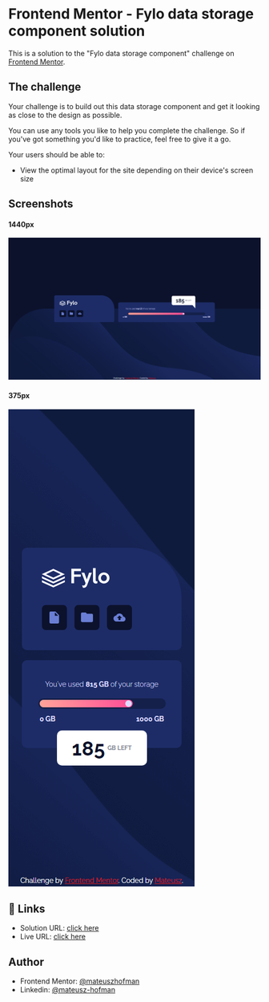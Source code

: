 
# Frontend Mentor - Fylo data storage component solution
This is a solution to the "Fylo data storage component" challenge on [Frontend Mentor](https://www.frontendmentor.io/challenges/fylo-data-storage-component-1dZPRbV5n).


## The challenge
Your challenge is to build out this data storage component and get it looking as close to the design as possible.

You can use any tools you like to help you complete the challenge. So if you've got something you'd like to practice, feel free to give it a go.

Your users should be able to:

-  View the optimal layout for the site depending on their device's screen size
## Screenshots
#### 1440px
![App Screenshot](./screenshots/Screenshot_desktop.png)
#### 375px
![App Screenshot](/screenshots/Screenshot_mobile.png)


## 🔗 Links
- Solution URL: [click here](https://www.frontendmentor.io/solutions/fylodatastoragecomponent-pzF-zBjBNJ)
- Live URL: [click here](https://mateuszhofman.github.io/fylo-data-storage-component.github.io/)
## Author

- Frontend Mentor: [@mateuszhofman](https://www.frontendmentor.io/profile/mateuszhofman)
- Linkedin: [@mateusz-hofman](https://www.linkedin.com/in/mateusz-hofman-b815502a8/)

